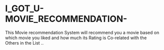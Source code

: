# I_GOT_U-MOVIE_RECOMMENDATION-
This Movie recommendation System will recommend you a movie based on which movie you liked and how much its Rating is Co-related with the Others in the List ..
